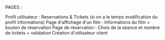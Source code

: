 PAGES :

Profil utilisateur : Reservations & Tickets (si on a le temps modification du profil informations)
Page d'affichage d'un film : Informations du film + bouton de réservation
Page de réservation : Choix de la séance et nombre de tickets + validation 
Création d'utilisateur client